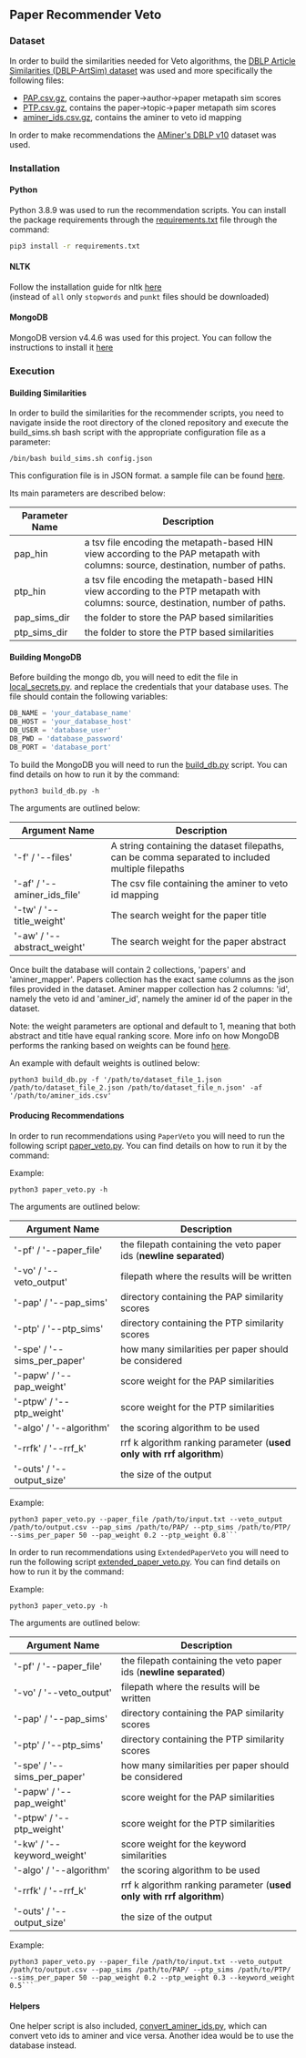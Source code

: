 ## Paper Recommender Veto
### Dataset
In order to build the similarities needed for Veto algorithms, the [DBLP Article Similarities (DBLP-ArtSim) dataset](https://zenodo.org/record/4567527#.Y6XVpNJBzWl)
was used and more specifically the following files:

- [PAP.csv.gz](https://zenodo.org/record/4567527/files/PAP.csv.gz?download=1), contains the paper->author->paper metapath sim scores
- [PTP.csv.gz](https://zenodo.org/record/4567527/files/PTP.csv.gz?download=1), contains the paper->topic->paper metapath sim scores
- [aminer_ids.csv.gz](https://zenodo.org/record/4567527/files/aminer_ids.csv.gz?download=1), contains the aminer to veto id mapping

In order to make recommendations the [AMiner's DBLP v10](https://www.aminer.org/citation) dataset was used.


### Installation
#### Python
Python 3.8.9 was used to run the recommendation scripts.
You can install the package requirements through the [requirements.txt](https://github.com/gbouzioto/VeTo-workflows/tree/master/paper_recommender/requirements.txt) file through the command:

```bash
pip3 install -r requirements.txt
```
#### NLTK
Follow the installation guide for nltk [here](https://www.nltk.org/data.html)  
(instead of `all` only `stopwords` and `punkt` files should be downloaded)

#### MongoDB
MongoDB version v4.4.6 was used for this project.
You can follow the instructions to install it [here](https://www.mongodb.com/docs/manual/installation/) 

### Execution
#### Building Similarities
In order to build the similarities for the recommender scripts, you need to navigate inside the root directory of the cloned repository and execute the build_sims.sh bash script with the appropriate configuration file as a parameter: 

```
/bin/bash build_sims.sh config.json
```

This configuration file is in JSON format. 
a sample file can be found [here](https://github.com/gbouzioto/VeTo-workflows/tree/master/paper_recommender/sample_config.json).

Its main parameters are described below:

| Parameter Name | Description |
|--- | --- |
| pap_hin        | a tsv file encoding the metapath-based HIN view according to the PAP metapath with columns: source, destination, number of paths.
| ptp_hin        | a tsv file encoding the metapath-based HIN view according to the PTP metapath with columns: source, destination, number of paths.
| pap_sims_dir   | the folder to store the PAP based similarities
| ptp_sims_dir   | the folder to store the PTP based similarities

#### Building MongoDB

Before building the mongo db, you will need to edit the file in [local_secrets.py](https://github.com/gbouzioto/VeTo-workflows/tree/master/paper_recommender/local_secrets.py). 
and replace the credentials that your database uses. The file should contain the following variables:

```python
DB_NAME = 'your_database_name'
DB_HOST = 'your_database_host'
DB_USER = 'database_user'
DB_PWD = 'database_password'
DB_PORT = 'database_port'
```

To build the MongoDB you will need to run the [build_db.py](https://github.com/gbouzioto/VeTo-workflows/tree/master/paper_recommender/build_db.py) script.
You can find details on how to run it by the command:

```
python3 build_db.py -h
```

The arguments are outlined below:

| Argument Name               | Description |
|-----------------------------| --- |
| '-f' / '--files'            | A string containing the dataset filepaths, can be comma separated to included multiple filepaths
| '-af' / '--aminer_ids_file' | The csv file containing the aminer to veto id mapping
| '-tw' / '--title_weight'    | The search weight for the paper title
| '-aw' / '--abstract_weight' | The search weight for the paper abstract

Once built the database will contain 2 collections, 'papers' and 'aminer_mapper'. Papers collection has the exact same columns as the json files provided in the dataset.
Aminer mapper collection has 2 columns: 'id', namely the veto id and 'aminer_id', namely the aminer id of the paper in the dataset.

Note: the weight parameters are optional and default to 1, meaning that both abstract and title have equal ranking score. More info on how MongoDB
performs the ranking based on weights can be found [here](https://www.mongodb.com/docs/manual/tutorial/control-results-of-text-search/).

An example with default weights is outlined below:
```
python3 build_db.py -f '/path/to/dataset_file_1.json /path/to/dataset_file_2.json /path/to/dataset_file_n.json' -af '/path/to/aminer_ids.csv'
```

#### Producing Recommendations

In order to run recommendations using `PaperVeto` you will need to run the following script [paper_veto.py](https://github.com/gbouzioto/VeTo-workflows/tree/master/paper_recommender/paper_veto.py).
You can find details on how to run it by the command:

Example:
```
python3 paper_veto.py -h
```
The arguments are outlined below:

| Argument Name               | Description |
|-----------------------------| ------------- |
| '-pf' / '--paper_file'      | the filepath containing the veto paper ids (**newline separated**)
| '-vo' / '--veto_output'     | filepath where the results will be written
| '-pap' / '--pap_sims'       | directory containing the PAP similarity scores
| '-ptp' / '--ptp_sims'       | directory containing the PTP similarity scores
| '-spe' / '--sims_per_paper' | how many similarities per paper should be considered
| '-papw' / '--pap_weight'    | score weight for the PAP similarities
| '-ptpw' / '--ptp_weight'    | score weight for the PTP similarities
| '-algo' / '--algorithm'     | the scoring algorithm to be used
| '-rrfk' / '--rrf_k'         | rrf k algorithm ranking parameter (**used only with rrf algorithm**)
| '-outs' / '--output_size'   | the size of the output

Example:
```
python3 paper_veto.py --paper_file /path/to/input.txt --veto_output /path/to/output.csv --pap_sims /path/to/PAP/ --ptp_sims /path/to/PTP/ --sims_per_paper 50 --pap_weight 0.2 --ptp_weight 0.8```
```

In order to run recommendations using `ExtendedPaperVeto` you will need to run the following script [extended_paper_veto.py](https://github.com/gbouzioto/VeTo-workflows/tree/master/paper_recommender/extended_paper_veto.py).
You can find details on how to run it by the command:

Example:
```
python3 paper_veto.py -h
```
The arguments are outlined below:

| Argument Name               | Description |
|-----------------------------| ------------- |
| '-pf' / '--paper_file'      | the filepath containing the veto paper ids (**newline separated**)
| '-vo' / '--veto_output'     | filepath where the results will be written
| '-pap' / '--pap_sims'       | directory containing the PAP similarity scores
| '-ptp' / '--ptp_sims'       | directory containing the PTP similarity scores
| '-spe' / '--sims_per_paper' | how many similarities per paper should be considered
| '-papw' / '--pap_weight'    | score weight for the PAP similarities
| '-ptpw' / '--ptp_weight'    | score weight for the PTP similarities
| '-kw' / '--keyword_weight'  | score weight for the keyword similarities
| '-algo' / '--algorithm'     | the scoring algorithm to be used
| '-rrfk' / '--rrf_k'         | rrf k algorithm ranking parameter (**used only with rrf algorithm**)
| '-outs' / '--output_size'   | the size of the output

Example:
```
python3 paper_veto.py --paper_file /path/to/input.txt --veto_output /path/to/output.csv --pap_sims /path/to/PAP/ --ptp_sims /path/to/PTP/ --sims_per_paper 50 --pap_weight 0.2 --ptp_weight 0.3 --keyword_weight 0.5```
```

#### Helpers

One helper script is also included, [convert_aminer_ids.py](https://github.com/gbouzioto/VeTo-workflows/tree/master/paper_recommender/convert_aminer_ids.py), which can convert veto ids to aminer and vice versa.
Another idea would be to use the database instead.